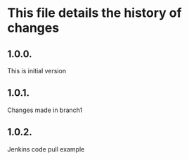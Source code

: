 # This file details the history of changes
1.0.0.
------
This is initial version

1.0.1.
------
Changes made in branch1

1.0.2.
------
Jenkins code pull example
